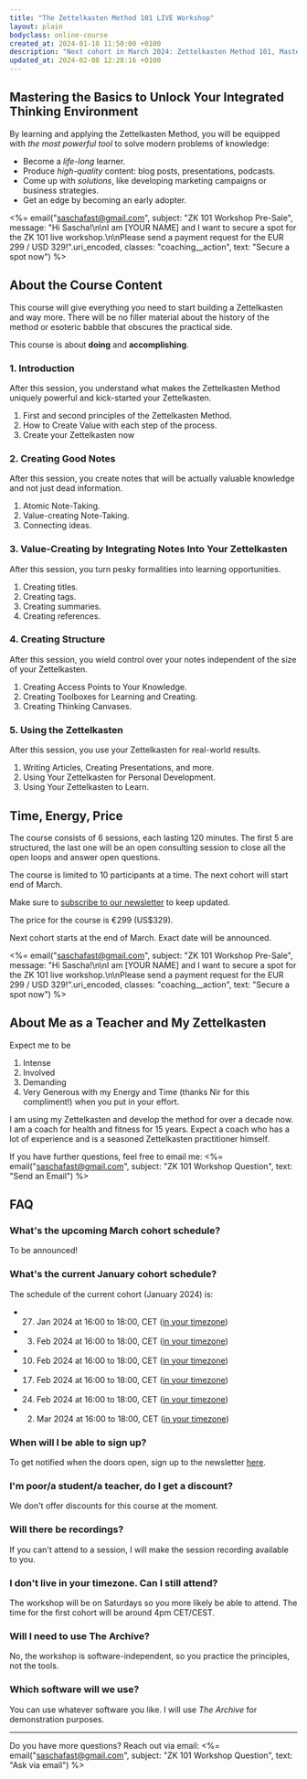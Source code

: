 ```yaml
---
title: "The Zettelkasten Method 101 LIVE Workshop"
layout: plain
bodyclass: online-course
created_at: 2024-01-10 11:50:00 +0100
description: "Next cohort in March 2024: Zettelkasten Method 101, Mastering the basics to unlock your Integrated Thinking Environment. A live workshop for 10 participants."
updated_at: 2024-02-08 12:28:16 +0100
---
```

## Mastering the Basics to Unlock Your Integrated Thinking Environment

By learning and applying the Zettelkasten Method, you will be equipped with *the most powerful tool* to solve modern problems of knowledge:

- Become a *life-long* learner.
- Produce *high-quality* content: blog posts, presentations, podcasts.
- Come up with *solutions*, like developing marketing campaigns or business strategies.
- Get an edge by becoming an early adopter.

<%= email("saschafast@gmail.com", subject: "ZK 101 Workshop Pre-Sale", message: "Hi Sascha!\n\nI am [YOUR NAME] and I want to secure a spot for the ZK 101 live workshop.\n\nPlease send a payment request for the EUR 299 / USD 329!".uri_encoded, classes: "coaching__action", text: "Secure a spot now") %>

## About the Course Content

This course will give everything you need to start building a Zettelkasten and way more. There will be no filler material about the history of the method or esoteric babble that obscures the practical side.

This course is about **doing** and **accomplishing**.

### 1\. Introduction

After this session, you understand what makes the Zettelkasten Method uniquely powerful and kick-started your Zettelkasten.

1. First and second principles of the Zettelkasten Method.
2. How to Create Value with each step of the process.
3. Create your Zettelkasten now

### 2\. Creating Good Notes

After this session, you create notes that will be actually valuable knowledge and not just dead information.

1. Atomic Note-Taking.
2. Value-creating Note-Taking.
3. Connecting ideas.

### 3\. Value-Creating by Integrating Notes Into Your Zettelkasten

After this session, you turn pesky formalities into learning opportunities.

1. Creating titles.
2. Creating tags.
3. Creating summaries.
4. Creating references.

### 4\. Creating Structure

After this session, you wield control over your notes independent of the size of your Zettelkasten.

1. Creating Access Points to Your Knowledge.
2. Creating Toolboxes for Learning and Creating.
3. Creating Thinking Canvases.

### 5\. Using the Zettelkasten

After this session, you use your Zettelkasten for real-world results.

1. Writing Articles, Creating Presentations, and more.
2. Using Your Zettelkasten for Personal Development.
3. Using Your Zettelkasten to Learn.


## Time, Energy, Price

The course consists of 6 sessions, each lasting 120 minutes. The first 5 are structured, the last one will be an open consulting session to close all the open loops and answer open questions.

The course is limited to 10 participants at a time. The next cohort will start end of March.

Make sure to [subscribe to our newsletter](/newsletter) to keep updated.

The price for the course is €299 (US$329).

Next cohort starts at the end of March. Exact date will be announced.

<%= email("saschafast@gmail.com", subject: "ZK 101 Workshop Pre-Sale", message: "Hi Sascha!\n\nI am [YOUR NAME] and I want to secure a spot for the ZK 101 live workshop.\n\nPlease send a payment request for the EUR 299 / USD 329!".uri_encoded, classes: "coaching__action", text: "Secure a spot now") %>


## About Me as a Teacher and My Zettelkasten

Expect me to be

1. Intense
2. Involved
3. Demanding
4. Very Generous with my Energy and Time (thanks Nir for this compliment!) when you put in your effort.

I am using my Zettelkasten and develop the method for over a decade now. I am a coach for health and fitness for 15 years. Expect a coach who has a lot of experience and is a seasoned Zettelkasten practitioner himself.

If you have further questions, feel free to email me: <%= email("saschafast@gmail.com", subject: "ZK 101 Workshop Question", text: "Send an Email") %>


## FAQ

### What's the upcoming March cohort schedule?

To be announced!

### What's the current January cohort schedule?

The schedule of the current cohort (January 2024) is:

- 27. Jan 2024 at 16:00 to 18:00, CET ([in your timezone](https://time.is/1600_27_jan_2024_in_bielefeld))
- 3. Feb 2024 at 16:00 to 18:00, CET ([in your timezone](https://time.is/1600_3_feb_2024_in_bielefeld))
- 10. Feb 2024 at 16:00 to 18:00, CET ([in your timezone](https://time.is/1600_10_feb_2024_in_bielefeld))
- 17. Feb 2024 at 16:00 to 18:00, CET ([in your timezone](https://time.is/1600_17_feb_2024_in_bielefeld))
- 24. Feb 2024 at 16:00 to 18:00, CET ([in your timezone](https://time.is/1600_24_feb_2024_in_bielefeld))
- 2. Mar 2024 at 16:00 to 18:00, CET ([in your timezone](https://time.is/1600_2_mar_2024_in_bielefeld))

### When will I be able to sign up?

To get notified when the doors open, sign up to the newsletter [here](https://zettelkasten.de/newsletter).

### I'm poor/a student/a teacher, do I get a discount?

We don't offer discounts for this course at the moment.

### Will there be recordings?

If you can't attend to a session, I will make the session recording available to you.

### I don't live in your timezone. Can I still attend?

The workshop will be on Saturdays so you more likely be able to attend. The time for the first cohort will be around 4pm CET/CEST.

### Will I need to use The Archive?

No, the workshop is software-independent, so you practice the principles, not the tools.

### Which software will we use?

You can use whatever software you like. I will use *The Archive* for demonstration purposes.

----

Do you have more questions? Reach out via email:
<%= email("saschafast@gmail.com", subject: "ZK 101 Workshop Question", text: "Ask via email") %>
